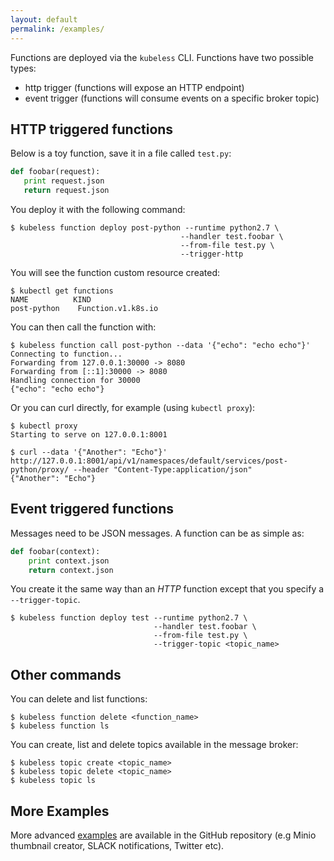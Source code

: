 ```yaml
---
layout: default
permalink: /examples/
---
```


Functions are deployed via the `kubeless` CLI. Functions have two possible types:

* http trigger (functions will expose an HTTP endpoint)
* event trigger (functions will consume events on a specific broker topic)

## HTTP triggered functions

Below is a toy function, save it in a file called `test.py`:

```python
def foobar(request):
   print request.json
   return request.json
```

You deploy it with the following command:

```
$ kubeless function deploy post-python --runtime python2.7 \
                                      --handler test.foobar \
                                      --from-file test.py \
                                      --trigger-http
```

You will see the function custom resource created:

```console
$ kubectl get functions
NAME          KIND
post-python    Function.v1.k8s.io
```

You can then call the function with:

```
$ kubeless function call post-python --data '{"echo": "echo echo"}'
Connecting to function...
Forwarding from 127.0.0.1:30000 -> 8080
Forwarding from [::1]:30000 -> 8080
Handling connection for 30000
{"echo": "echo echo"}
```

Or you can curl directly, for example (using `kubectl proxy`):

```
$ kubectl proxy
Starting to serve on 127.0.0.1:8001
```
```
$ curl --data '{"Another": "Echo"}' http://127.0.0.1:8001/api/v1/namespaces/default/services/post-python/proxy/ --header "Content-Type:application/json"
{"Another": "Echo"}
```

## Event triggered functions

Messages need to be JSON messages. A function can be as simple as:

```python
def foobar(context):
    print context.json
    return context.json
```

You create it the same way than an _HTTP_ function except that you specify a `--trigger-topic`.

```
$ kubeless function deploy test --runtime python2.7 \
                                --handler test.foobar \
                                --from-file test.py \
                                --trigger-topic <topic_name>
```

## Other commands

You can delete and list functions:

```
$ kubeless function delete <function_name>
$ kubeless function ls
```

You can create, list and delete topics available in the message broker:

```
$ kubeless topic create <topic_name>
$ kubeless topic delete <topic_name>
$ kubeless topic ls
```

## More Examples

More advanced [examples](https://github.com/kubeless/kubeless/tree/master/examples) are available in the GitHub repository (e.g Minio thumbnail creator, SLACK notifications, Twitter etc).

